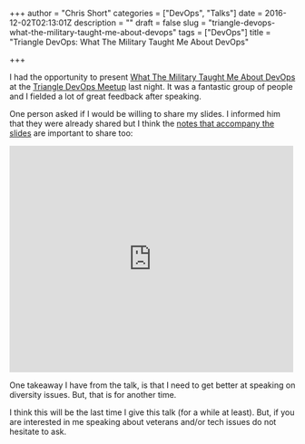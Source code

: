+++
author = "Chris Short"
categories = ["DevOps", "Talks"]
date = 2016-12-02T02:13:01Z
description = ""
draft = false
slug = "triangle-devops-what-the-military-taught-me-about-devops"
tags = ["DevOps"]
title = "Triangle DevOps: What The Military Taught Me About DevOps"

+++

I had the opportunity to present [What The Military Taught Me About DevOps](/what-the-military-taught-me-about-devops/) at the [Triangle DevOps Meetup](https://www.meetup.com/Triangle-DevOps/events/235751024/) last night. It was a fantastic group of people and I fielded a lot of great feedback after speaking.

One person asked if I would be willing to share my slides. I informed him that they were already shared but I think the [notes that accompany the slides](https://cdn.chrisshort.net/What%20the%20Military%20Taught%20Me%20About%20DevOps.pdf) are important to share too:

<embed src="https://cdn.chrisshort.net/What%20the%20Military%20Taught%20Me%20About%20DevOps.pdf" width="500" height="400" alt="pdf" />

One takeaway I have from the talk, is that I need to get better at speaking on diversity issues. But, that is for another time.

<script async src="//pagead2.googlesyndication.com/pagead/js/adsbygoogle.js"></script>  
<!-- chrisshort.net Responsive -->  
<ins class="adsbygoogle"  
     style="display:block"
     data-ad-client="ca-pub-8972983586873269"
     data-ad-slot="1297095894"
     data-ad-format="auto"></ins>
<script>  
(adsbygoogle = window.adsbygoogle || []).push({});
</script>

I think this will be the last time I give this talk (for a while at least). But, if you are interested in me speaking about veterans and/or tech issues do not hesitate to ask.